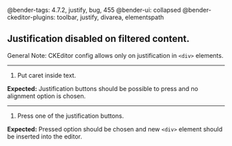 @bender-tags: 4.7.2, justify, bug, 455
@bender-ui: collapsed
@bender-ckeditor-plugins: toolbar, justify, divarea, elementspath

## Justification disabled on filtered content.

General Note: CKEditor config allows only on justification in `<div>` elements.

----

1. Put caret inside text.

**Expected:** Justification buttons should be possible to press and no alignment option is chosen.

----

1. Press one of the justification buttons.

**Expected:** Pressed option should be chosen and new `<div>` element should be inserted into the editor.

